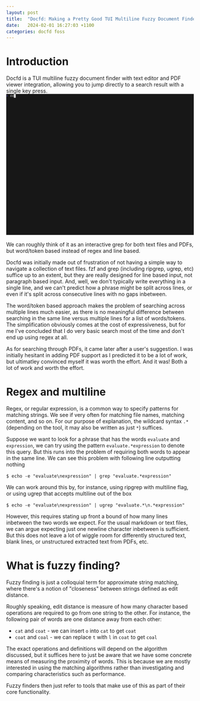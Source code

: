 ```yaml
---
layout: post
title:  "Docfd: Making a Pretty Good TUI Multiline Fuzzy Document Finder"
date:   2024-02-01 16:27:03 +1100
categories: docfd foss
---
```


# Introduction

Docfd is a TUI multiline fuzzy document finder with text editor and PDF viewer integration,
allowing you to jump directly to a search result with a single key press.
![](demo-vhs-gifs/repo.gif)

We can roughly think of it as an interactive grep for both text files and PDFs,
but word/token based instead of regex and line based.

Docfd was initially made out of frustration of not having a simple way
to navigate a collection of text files.
fzf and grep (including ripgrep, ugrep, etc)
suffice up to an extent, but they are really designed for line
based input, not paragraph based input.
And, well, we don't typically write everything in a single line,
and we can't predict how a phrase might be split across lines, or even if
it's split across consecutive lines with no gaps inbetween.

The word/token based approach
makes the problem of searching across multiple lines much easier,
as there is no meaningful difference between searching
in the same line versus multiple lines for a list of words/tokens.
The simplification obviously comes at the cost of expressiveness,
but for me I've concluded that I do very basic search most of
the time and don't end up using
regex at all.

As for searching through PDFs,
it came later after a user's suggestion.
I was initially hesitant in adding PDF support
as I predicted it to be a lot of work,
but ultimatley convinced myself it was worth the effort.
And it was! Both a lot of work and worth the effort.

# Regex and multiline

Regex, or regular expression, is a common way to specify
patterns for matching strings. We see if very often for
matching file names, matching content, and so on.
For our purpose of explanation,
the wildcard syntax `.*` (depending
on the tool, it may also be written as just `*`)
suffices.

Suppose we want to look for a phrase that has
the words `evaluate` and `expression`,
we can try using the pattern `evaluate.*expression` to
denote this query.
But this runs into the problem of requiring both
words to appear in the same line.
We can see this problem with following line outputting nothing

```
$ echo -e "evaluate\nexpression" | grep "evaluate.*expression"
```

We can work around this by, for instance, using ripgrep
with multiline flag, or using ugrep that accepts multiline out of the box

```
$ echo -e "evaluate\nexpression" | ugrep "evaluate.*\n.*expression"
```

However, this requires stating up front a bound of how many lines inbetween
the two words we expect.
For the usual markdown or text files, we can argue expecting just one newline
character inbetween is sufficient.
But this does not leave a lot of wiggle room for differently structured text,
blank lines, or unstructured extracted text from PDFs, etc.



# What is fuzzy finding?

Fuzzy finding is just a colloquial term
for approximate string matching,
where there's a notion of "closeness"
between strings defined as edit distance.

Roughly speaking, edit distance is measure of how many
character based operations are required
to go from one string to the other. For instance,
the following pair of words are one distance away
from each other:

- `cat` and `coat` - we can insert `o` into `cat` to get `coat`
- `coat` and `coal` - we can replace `t` with `l` in `coat` to get `coal`

The exact operations
and definitions will depend on the algorithm discussed,
but it suffices here to just be aware that we have some
concrete means
of measuring the proximity of words.
This is because we are mostly interested in using the matching
algorithms rather than investigating and
comparing characteristics such as performance.

Fuzzy finders then just refer to tools that
make use of this as part of their core functionality.
